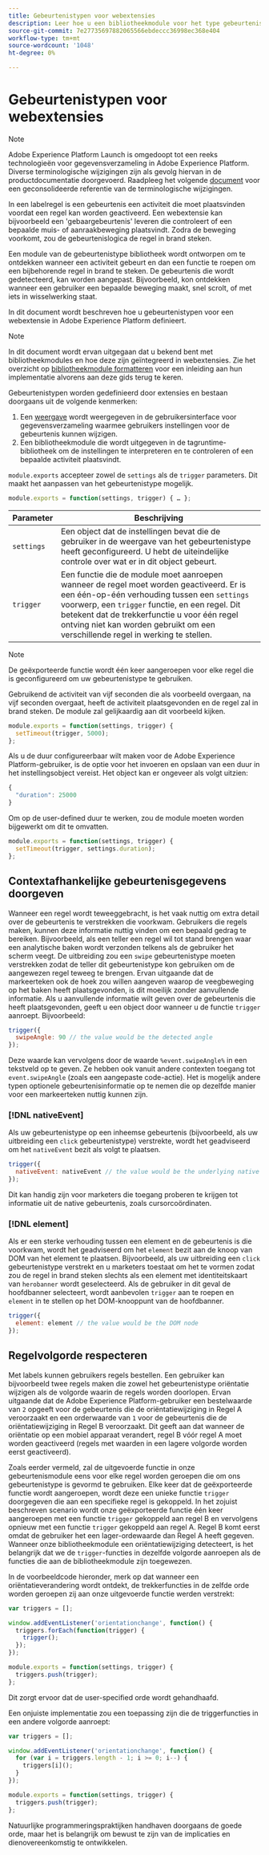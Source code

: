 ```yaml
---
title: Gebeurtenistypen voor webextensies
description: Leer hoe u een bibliotheekmodule voor het type gebeurtenis definieert voor een webextensie in Adobe Experience Platform.
source-git-commit: 7e27735697882065566ebdeccc36998ec368e404
workflow-type: tm+mt
source-wordcount: '1048'
ht-degree: 0%

---
```


# Gebeurtenistypen voor webextensies

>[!NOTE]
>
>Adobe Experience Platform Launch is omgedoopt tot een reeks technologieën voor gegevensverzameling in Adobe Experience Platform. Diverse terminologische wijzigingen zijn als gevolg hiervan in de productdocumentatie doorgevoerd. Raadpleeg het volgende [document](../../term-updates.md) voor een geconsolideerde referentie van de terminologische wijzigingen.

In een labelregel is een gebeurtenis een activiteit die moet plaatsvinden voordat een regel kan worden geactiveerd. Een webextensie kan bijvoorbeeld een &#39;gebaargebeurtenis&#39; leveren die controleert of een bepaalde muis- of aanraakbeweging plaatsvindt. Zodra de beweging voorkomt, zou de gebeurtenislogica de regel in brand steken.

Een module van de gebeurtenistype bibliotheek wordt ontworpen om te ontdekken wanneer een activiteit gebeurt en dan een functie te roepen om een bijbehorende regel in brand te steken. De gebeurtenis die wordt gedetecteerd, kan worden aangepast. Bijvoorbeeld, kon ontdekken wanneer een gebruiker een bepaalde beweging maakt, snel scrolt, of met iets in wisselwerking staat.

In dit document wordt beschreven hoe u gebeurtenistypen voor een webextensie in Adobe Experience Platform definieert.

>[!NOTE]
>
>In dit document wordt ervan uitgegaan dat u bekend bent met bibliotheekmodules en hoe deze zijn geïntegreerd in webextensies. Zie het overzicht op [bibliotheekmodule formatteren](./format.md) voor een inleiding aan hun implementatie alvorens aan deze gids terug te keren.

Gebeurtenistypen worden gedefinieerd door extensies en bestaan doorgaans uit de volgende kenmerken:

1. Een [weergave](./views.md) wordt weergegeven in de gebruikersinterface voor gegevensverzameling waarmee gebruikers instellingen voor de gebeurtenis kunnen wijzigen.
2. Een bibliotheekmodule die wordt uitgegeven in de tagruntime-bibliotheek om de instellingen te interpreteren en te controleren of een bepaalde activiteit plaatsvindt.

`module.exports` accepteer zowel de  `settings` als de  `trigger` parameters. Dit maakt het aanpassen van het gebeurtenistype mogelijk.

```js
module.exports = function(settings, trigger) { … };
```

| Parameter | Beschrijving |
| --- | --- |
| `settings` | Een object dat de instellingen bevat die de gebruiker in de weergave van het gebeurtenistype heeft geconfigureerd. U hebt de uiteindelijke controle over wat er in dit object gebeurt. |
| `trigger` | Een functie die de module moet aanroepen wanneer de regel moet worden geactiveerd. Er is een één-op-één verhouding tussen een `settings` voorwerp, een `trigger` functie, en een regel. Dit betekent dat de trekkerfunctie u voor één regel ontving niet kan worden gebruikt om een verschillende regel in werking te stellen. |

>[!NOTE]
>
>De geëxporteerde functie wordt één keer aangeroepen voor elke regel die is geconfigureerd om uw gebeurtenistype te gebruiken.

Gebruikend de activiteit van vijf seconden die als voorbeeld overgaan, na vijf seconden overgaat, heeft de activiteit plaatsgevonden en de regel zal in brand steken. De module zal gelijkaardig aan dit voorbeeld kijken.

```js
module.exports = function(settings, trigger) {
  setTimeout(trigger, 5000);
};
```

Als u de duur configureerbaar wilt maken voor de Adobe Experience Platform-gebruiker, is de optie voor het invoeren en opslaan van een duur in het instellingsobject vereist. Het object kan er ongeveer als volgt uitzien:

```js
{
  "duration": 25000
}
```

Om op de user-defined duur te werken, zou de module moeten worden bijgewerkt om dit te omvatten.

```js
module.exports = function(settings, trigger) {
  setTimeout(trigger, settings.duration);
};
```

## Contextafhankelijke gebeurtenisgegevens doorgeven

Wanneer een regel wordt teweeggebracht, is het vaak nuttig om extra detail over de gebeurtenis te verstrekken die voorkwam. Gebruikers die regels maken, kunnen deze informatie nuttig vinden om een bepaald gedrag te bereiken. Bijvoorbeeld, als een teller een regel wil tot stand brengen waar een analytische baken wordt verzonden telkens als de gebruiker het scherm veegt. De uitbreiding zou een `swipe` gebeurtenistype moeten verstrekken zodat de teller dit gebeurtenistype kon gebruiken om de aangewezen regel teweeg te brengen. Ervan uitgaande dat de markeerteken ook de hoek zou willen aangeven waarop de veegbeweging op het baken heeft plaatsgevonden, is dit moeilijk zonder aanvullende informatie. Als u aanvullende informatie wilt geven over de gebeurtenis die heeft plaatsgevonden, geeft u een object door wanneer u de functie `trigger` aanroept. Bijvoorbeeld:

```js
trigger({
  swipeAngle: 90 // the value would be the detected angle
});
```

Deze waarde kan vervolgens door de waarde `%event.swipeAngle%` in een tekstveld op te geven. Ze hebben ook vanuit andere contexten toegang tot `event.swipeAngle` (zoals een aangepaste code-actie). Het is mogelijk andere typen optionele gebeurtenisinformatie op te nemen die op dezelfde manier voor een markeerteken nuttig kunnen zijn.

### [!DNL nativeEvent]

Als uw gebeurtenistype op een inheemse gebeurtenis (bijvoorbeeld, als uw uitbreiding een `click` gebeurtenistype) verstrekte, wordt het geadviseerd om het `nativeEvent` bezit als volgt te plaatsen.

```js
trigger({
  nativeEvent: nativeEvent // the value would be the underlying native event
});
```

Dit kan handig zijn voor marketers die toegang proberen te krijgen tot informatie uit de native gebeurtenis, zoals cursorcoördinaten.

### [!DNL element]

Als er een sterke verhouding tussen een element en de gebeurtenis is die voorkwam, wordt het geadviseerd om het `element` bezit aan de knoop van DOM van het element te plaatsen. Bijvoorbeeld, als uw uitbreiding een `click` gebeurtenistype verstrekt en u marketers toestaat om het te vormen zodat zou de regel in brand steken slechts als een element met identiteitskaart van `herobanner` wordt geselecteerd. Als de gebruiker in dit geval de hoofdbanner selecteert, wordt aanbevolen `trigger` aan te roepen en `element` in te stellen op het DOM-knooppunt van de hoofdbanner.

```js
trigger({
  element: element // the value would be the DOM node
});
```

## Regelvolgorde respecteren

Met labels kunnen gebruikers regels bestellen. Een gebruiker kan bijvoorbeeld twee regels maken die zowel het gebeurtenistype oriëntatie wijzigen als de volgorde waarin de regels worden doorlopen. Ervan uitgaande dat de Adobe Experience Platform-gebruiker een bestelwaarde van `2` opgeeft voor de gebeurtenis die de oriëntatiewijziging in Regel A veroorzaakt en een orderwaarde van `1` voor de gebeurtenis die de oriëntatiewijziging in Regel B veroorzaakt. Dit geeft aan dat wanneer de oriëntatie op een mobiel apparaat verandert, regel B vóór regel A moet worden geactiveerd (regels met waarden in een lagere volgorde worden eerst geactiveerd).

Zoals eerder vermeld, zal de uitgevoerde functie in onze gebeurtenismodule eens voor elke regel worden geroepen die om ons gebeurtenistype is gevormd te gebruiken. Elke keer dat de geëxporteerde functie wordt aangeroepen, wordt deze een unieke functie `trigger` doorgegeven die aan een specifieke regel is gekoppeld. In het zojuist beschreven scenario wordt onze geëxporteerde functie één keer aangeroepen met een functie `trigger` gekoppeld aan regel B en vervolgens opnieuw met een functie `trigger` gekoppeld aan regel A. Regel B komt eerst omdat de gebruiker het een lager-ordewaarde dan Regel A heeft gegeven. Wanneer onze bibliotheekmodule een oriëntatiewijziging detecteert, is het belangrijk dat we de `trigger`-functies in dezelfde volgorde aanroepen als de functies die aan de bibliotheekmodule zijn toegewezen.

In de voorbeeldcode hieronder, merk op dat wanneer een oriëntatieverandering wordt ontdekt, de trekkerfuncties in de zelfde orde worden geroepen zij aan onze uitgevoerde functie werden verstrekt:

```js
var triggers = [];

window.addEventListener('orientationchange', function() {
  triggers.forEach(function(trigger) {
    trigger();
  });
});

module.exports = function(settings, trigger) {
  triggers.push(trigger);
};
```

Dit zorgt ervoor dat de user-specified orde wordt gehandhaafd.

Een onjuiste implementatie zou een toepassing zijn die de triggerfuncties in een andere volgorde aanroept:

```js
var triggers = [];

window.addEventListener('orientationchange', function() {
  for (var i = triggers.length - 1; i >= 0; i--) {
    triggers[i]();
  }
});

module.exports = function(settings, trigger) {
  triggers.push(trigger);
};
```

Natuurlijke programmeringspraktijken handhaven doorgaans de goede orde, maar het is belangrijk om bewust te zijn van de implicaties en dienovereenkomstig te ontwikkelen.
